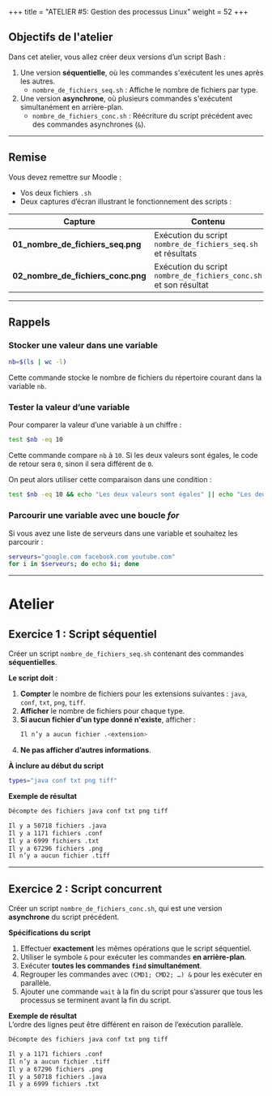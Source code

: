 +++
title = "ATELIER #5: Gestion des processus Linux"
weight = 52
+++


## Objectifs de l'atelier

Dans cet atelier, vous allez créer deux versions d’un script Bash :  

1. Une version **séquentielle**, où les commandes s'exécutent les unes après les autres. 
	- `nombre_de_fichiers_seq.sh` : Affiche le nombre de fichiers par type. 
2. Une version **asynchrone**, où plusieurs commandes s'exécutent simultanément en arrière-plan.  
	- `nombre_de_fichiers_conc.sh` : Réécriture du script précédent avec des commandes asynchrones (`&`).

---

## Remise

Vous devez remettre sur Moodle :
- Vos deux fichiers `.sh`
- Deux captures d’écran illustrant le fonctionnement des scripts :

| Capture                            | Contenu                                      |
|------------------------------------|----------------------------------------------|
| **01_nombre_de_fichiers_seq.png**  | Exécution du script `nombre_de_fichiers_seq.sh` et résultats      |
| **02_nombre_de_fichiers_conc.png** | Exécution du script `nombre_de_fichiers_conc.sh` et son résultat      |


--- 


## **Rappels** 

### Stocker une valeur dans une variable
```bash
nb=$(ls | wc -l)
```
Cette commande stocke le nombre de fichiers du répertoire courant dans la variable `nb`.  

### Tester la valeur d’une variable
 
Pour comparer la valeur d’une variable à un chiffre :  
```bash
test $nb -eq 10
```
Cette commande compare `nb` à `10`. Si les deux valeurs sont égales, le code de retour sera `0`, sinon il sera différent de `0`.  

On peut alors utiliser cette comparaison dans une condition :  
```bash
test $nb -eq 10 && echo "Les deux valeurs sont égales" || echo "Les deux valeurs sont différentes"
```

### Parcourir une variable avec une boucle *for*
  
Si vous avez une liste de serveurs dans une variable et souhaitez les parcourir :  
```bash
serveurs="google.com facebook.com youtube.com"
for i in $serveurs; do echo $i; done
```

---

# Atelier

## Exercice 1 : Script séquentiel  

Créer un script `nombre_de_fichiers_seq.sh` contenant des commandes **séquentielles**.  

**Le script doit** :  
1. **Compter** le nombre de fichiers pour les extensions suivantes : `java`, `conf`, `txt`, `png`, `tiff`.  
2. **Afficher** le nombre de fichiers pour chaque type.  
3. **Si aucun fichier d'un type donné n'existe**, afficher :  
   ```bash
   Il n’y a aucun fichier .<extension>
   ```
4. **Ne pas afficher d’autres informations**.  

**À inclure au début du script**  
```bash
types="java conf txt png tiff"
```

**Exemple de résultat**  
```bash
Décompte des fichiers java conf txt png tiff

Il y a 50718 fichiers .java  
Il y a 1171 fichiers .conf  
Il y a 6999 fichiers .txt  
Il y a 67296 fichiers .png  
Il n’y a aucun fichier .tiff  
```

---

## Exercice 2 : Script concurrent 

Créer un script `nombre_de_fichiers_conc.sh`, qui est une version **asynchrone** du script précédent.  

**Spécifications du script**  
1. Effectuer **exactement** les mêmes opérations que le script séquentiel.  
2. Utiliser le symbole `&` pour exécuter les commandes **en arrière-plan**.  
3. Exécuter **toutes les commandes `find` simultanément**.  
4. Regrouper les commandes avec `(CMD1; CMD2; …) &` pour les exécuter en parallèle.  
5. Ajouter une commande `wait` à la fin du script pour s’assurer que tous les processus se terminent avant la fin du script.  

**Exemple de résultat**  
L’ordre des lignes peut être différent en raison de l’exécution parallèle.  
```bash
Décompte des fichiers java conf txt png tiff

Il y a 1171 fichiers .conf  
Il n’y a aucun fichier .tiff  
Il y a 67296 fichiers .png  
Il y a 50718 fichiers .java  
Il y a 6999 fichiers .txt  
```